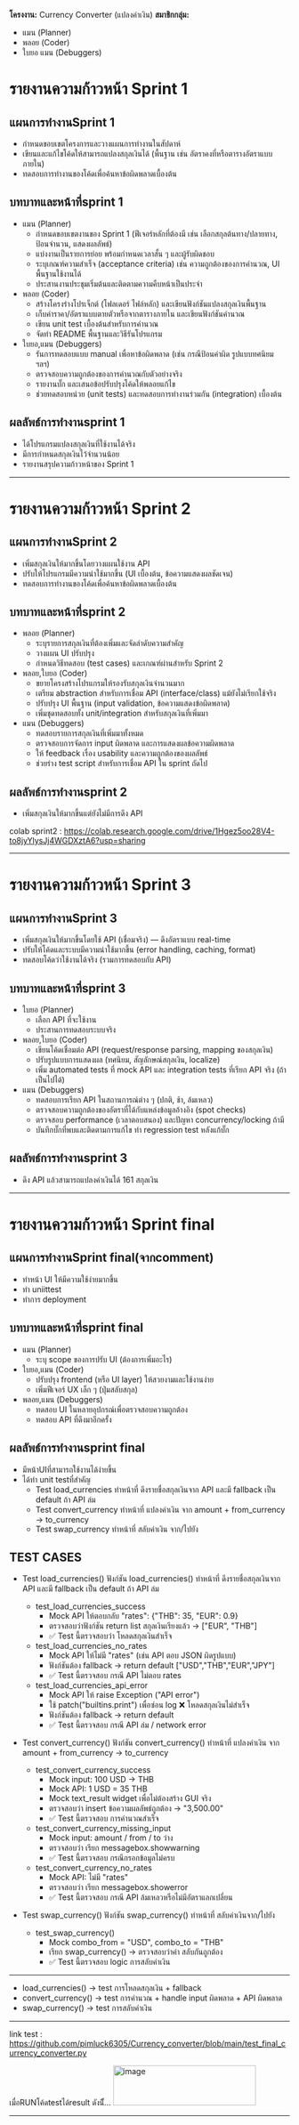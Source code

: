 **โครงงาน:** Currency Converter (แปลงค่าเงิน)
**สมาชิกกลุ่ม:**

* แมน (Planner)
* พลอย (Coder)
* ใบยอ แมน (Debuggers)

#  รายงานความก้าวหน้า Sprint 1

## แผนการทำงานSprint 1

* กำหนดขอบเขตโครงการและวางแผนการทำงานในสัปดาห์
* เขียนและแก้ไขโค้ดให้สามารถแปลงสกุลเงินได้ (พื้นฐาน เช่น อัตราคงที่หรือตารางอัตราแบบภายใน)
* ทดสอบการทำงานของโค้ดเพื่อค้นหาข้อผิดพลาดเบื้องต้น

## บทบาทและหน้าที่sprint 1
* แมน (Planner)
  - กำหนดขอบเขตงานของ Sprint 1 (ฟีเจอร์หลักที่ต้องมี เช่น เลือกสกุลต้นทาง/ปลายทาง, ป้อนจำนวน, แสดงผลลัพธ์)
  -  แบ่งงานเป็นรายการย่อย พร้อมกำหนดเวลาสั้น ๆ และผู้รับผิดชอบ
  - ระบุเกณฑ์ความสำเร็จ (acceptance criteria) เช่น ความถูกต้องของการคำนวณ, UI พื้นฐานใช้งานได้
  - ประสานงานประชุมเริ่มต้นและติดตามความคืบหน้าเป็นประจำ
* พลอย (Coder)
  - สร้างโครงร่างโปรเจ็กต์ (โฟลเดอร์ ไฟล์หลัก) และเขียนฟังก์ชันแปลงสกุลเงินพื้นฐาน
  - เก็บค่าราคา/อัตราแบบตายตัวหรือจากตารางภายใน และเขียนฟังก์ชันคำนวณ
  - เขียน unit test เบื้องต้นสำหรับการคำนวณ
  - จัดทำ README พื้นฐานและวิธีรันโปรแกรม
* ใบยอ,แมน (Debuggers)
  - รันการทดสอบแบบ manual เพื่อหาข้อผิดพลาด (เช่น กรณีป้อนค่าผิด รูปแบบทศนิยม ฯลฯ)
  - ตรวจสอบความถูกต้องของการคำนวณกับตัวอย่างจริง
  - รายงานบั๊ก และเสนอข้อปรับปรุงโค้ดให้พลอยแก้ไข
  - ช่วยทดสอบหน่วย (unit tests) และทดสอบการทำงานร่วมกัน (integration) เบื้องต้น

## ผลลัพธ์การทำงานsprint 1

* ได้โปรแกรมแปลงสกุลเงินที่ใช้งานได้จริง
* มีการกำหนดสกุลเงินไว้จำนวนน้อย
* รายงานสรุปความก้าวหน้าของ Sprint 1
  
---

#  รายงานความก้าวหน้า Sprint 2

## แผนการทำงานSprint 2

* เพิ่มสกุลเงินให้มากขึ้นโดยวางแผนใช้งาน API
* ปรับให้โปรแกรมมีความน่าใช้มากขึ้น (UI เบื้องต้น, ข้อความแสดงผลชัดเจน)
* ทดสอบการทำงานของโค้ดเพื่อค้นหาข้อผิดพลาดเบื้องต้น

## บทบาทและหน้าที่sprint 2
* พลอย (Planner)
  - ระบุรายการสกุลเงินที่ต้องเพิ่มและจัดลำดับความสำคัญ
  - วางแผน UI ปรับปรุง
  - กำหนดวิธีทดสอบ (test cases) และเกณฑ์ผ่านสำหรับ Sprint 2
* พลอย,ใบยอ (Coder)
  - ขยายโครงสร้างโปรแกรมให้รองรับสกุลเงินจำนวนมาก
  - เตรียม abstraction สำหรับการเชื่อม API (interface/class) แม้ยังไม่เรียกใช้จริง
  - ปรับปรุง UI พื้นฐาน (input validation, ข้อความแสดงข้อผิดพลาด)
  - เพิ่มชุดทดสอบทั้ง unit/integration สำหรับสกุลเงินที่เพิ่มมา
* แมน (Debuggers)
  - ทดสอบรายการสกุลเงินที่เพิ่มมาทั้งหมด
  - ตรวจสอบการจัดการ input ผิดพลาด และการแสดงผลข้อความผิดพลาด
  - ให้ feedback เรื่อง usability และความถูกต้องของผลลัพธ์
  - ช่วยร่าง test script สำหรับการเชื่อม API ใน sprint ถัดไป

## ผลลัพธ์การทำงานsprint 2

* เพิ่มสกุลเงินให้มากขึ้นแต่ยังไม่มีการดึง API
  
colab sprint2 : https://colab.research.google.com/drive/1Hgez5oo28V4-to8jyYlysJj4WGDXztA6?usp=sharing

---

#  รายงานความก้าวหน้า Sprint 3

## แผนการทำงานSprint 3

* เพิ่มสกุลเงินให้มากขึ้นโดยใช้ API (เชื่อมจริง) — ดึงอัตราแบบ real-time
* ปรับให้โค้ดและระบบมีความน่าใช้มากขึ้น (error handling, caching, format)
* ทดสอบโค้ดว่าใช้งานได้จริง (รวมการทดสอบกับ API)


## บทบาทและหน้าที่sprint 3
* ใบยอ (Planner)
  - เลือก API ที่จะใช้งาน
  - ประสานการทดสอบระบบจริง 
* พลอย,ใบยอ (Coder)
  - เขียนโค้ดเชื่อมต่อ API (request/response parsing, mapping ของสกุลเงิน)
  - ปรับรูปแบบการแสดงผล (ทศนิยม, สัญลักษณ์สกุลเงิน, localize)
  - เพิ่ม automated tests ที่ mock API และ integration tests ที่เรียก API จริง (ถ้าเป็นไปได้)
* แมน (Debuggers)
  - ทดสอบการเรียก API ในสถานการณ์ต่าง ๆ (ปกติ, ช้า, ล้มเหลว)
  - ตรวจสอบความถูกต้องของอัตราที่ได้กับแหล่งข้อมูลอ้างอิง (spot checks)
  - ตรวจสอบ performance (เวลาตอบสนอง) และปัญหา concurrency/locking ถ้ามี
  - บันทึกบั๊กที่พบและติดตามการแก้ไข ทำ regression test หลังแก้บั๊ก

## ผลลัพธ์การทำงานsprint 3

* ดึง API แล้วสามารถแปลงค่าเงินได้ 161 สกุลเงิน

--- 

#  รายงานความก้าวหน้า Sprint final

## แผนการทำงานSprint final(จากcomment)

* ทำหน้า UI ให้มีความใช้ง่ายมากขึ้น
* ทำ uniittest
* ทำการ deployment

## บทบาทและหน้าที่sprint final
* แมน (Planner)
  - ระบุ scope ของการปรับ UI (ต้องการเพิ่มอะไร)
* ใบยอ,แมน (Coder)
  - ปรับปรุง frontend (หรือ UI layer) ให้สวยงามและใช้งานง่าย
  - เพิ่มฟีเจอร์ UX เล็ก ๆ (ปุ่มสลับสกุล)
* พลอย,แมน (Debuggers)
  - ทดสอบ UI ในหลายอุปกรณ์เพื่อตรวจสอบความถูกต้อง
  - ทดสอบ API ที่ดึงมาอีกครั้ง

## ผลลัพธ์การทำงานsprint final

* มีหน้าUIที่สามารถใช้งานได้ง่ายขึ้น
* ได้ทำ unit testที่สำคัญ
  - Test load_currencies ทำหน้าที่ ดึงรายชื่อสกุลเงินจาก API และมี fallback เป็น default ถ้า API ล่ม
  - Test convert_currency ทำหน้าที่ แปลงค่าเงิน จาก amount + from_currency → to_currency
  - Test swap_currency ทำหน้าที่ สลับค่าเงิน จาก/ไปยัง

## TEST CASES
* Test load_currencies() ฟังก์ชัน load_currencies() ทำหน้าที่ ดึงรายชื่อสกุลเงินจาก API และมี fallback เป็น default ถ้า API ล่ม
  - test_load_currencies_success
    - Mock API ให้ตอบกลับ "rates": {"THB": 35, "EUR": 0.9}
    - ตรวจสอบว่าฟังก์ชัน return list สกุลเงินเรียงแล้ว → ["EUR", "THB"]
    - ✅ Test นี้ตรวจสอบว่า โหลดสกุลเงินสำเร็จ
  - test_load_currencies_no_rates
    - Mock API ให้ไม่มี "rates" (เช่น API ตอบ JSON ผิดรูปแบบ)
    - ฟังก์ชันต้อง fallback → return default ["USD","THB","EUR","JPY"]
    - ✅ Test นี้ตรวจสอบ กรณี API ไม่ตอบ rates
  - test_load_currencies_api_error
    - Mock API ให้ raise Exception ("API error")
    - ใช้ patch("builtins.print") เพื่อซ่อน log ❌ โหลดสกุลเงินไม่สำเร็จ
    - ฟังก์ชันต้อง fallback → return default
    - ✅ Test นี้ตรวจสอบ กรณี API ล่ม / network error

* Test convert_currency() ฟังก์ชัน convert_currency() ทำหน้าที่ แปลงค่าเงิน จาก amount + from_currency → to_currency
  - test_convert_currency_success
    - Mock input: 100 USD → THB
    - Mock API: 1 USD = 35 THB
    - Mock text_result widget เพื่อไม่ต้องสร้าง GUI จริง
    - ตรวจสอบว่า insert ข้อความผลลัพธ์ถูกต้อง → "3,500.00"
    - ✅ Test นี้ตรวจสอบ การคำนวณสำเร็จ
  - test_convert_currency_missing_input
    - Mock input: amount / from / to ว่าง
    - ตรวจสอบว่า เรียก messagebox.showwarning
    - ✅ Test นี้ตรวจสอบ กรณีกรอกข้อมูลไม่ครบ
  - test_convert_currency_no_rates
    - Mock API: ไม่มี "rates"
    - ตรวจสอบว่า เรียก messagebox.showerror
    - ✅ Test นี้ตรวจสอบ กรณี API ล้มเหลวหรือไม่มีอัตราแลกเปลี่ยน
      
* Test swap_currency() ฟังก์ชัน swap_currency() ทำหน้าที่ สลับค่าเงินจาก/ไปยัง
  - test_swap_currency()
    - Mock combo_from = "USD", combo_to = "THB"
    - เรียก swap_currency() → ตรวจสอบว่าค่า สลับกันถูกต้อง
    - ✅ Test นี้ตรวจสอบ logic การสลับค่าเงิน

----

- load_currencies() → test การโหลดสกุลเงิน + fallback
- convert_currency() → test การคำนวณ + handle input ผิดพลาด + API ผิดพลาด
- swap_currency() → test การสลับค่าเงิน

---

link test : https://github.com/pimluck6305/Currency_converter/blob/main/test_final_currency_converter.py

เมื่อRUNโค้ดtestได้result ดังนีั้...
<img width="256" height="72" alt="image" src="https://github.com/user-attachments/assets/0fd81731-73c3-4519-9bf9-f71ff4947f2e" />

--- 
